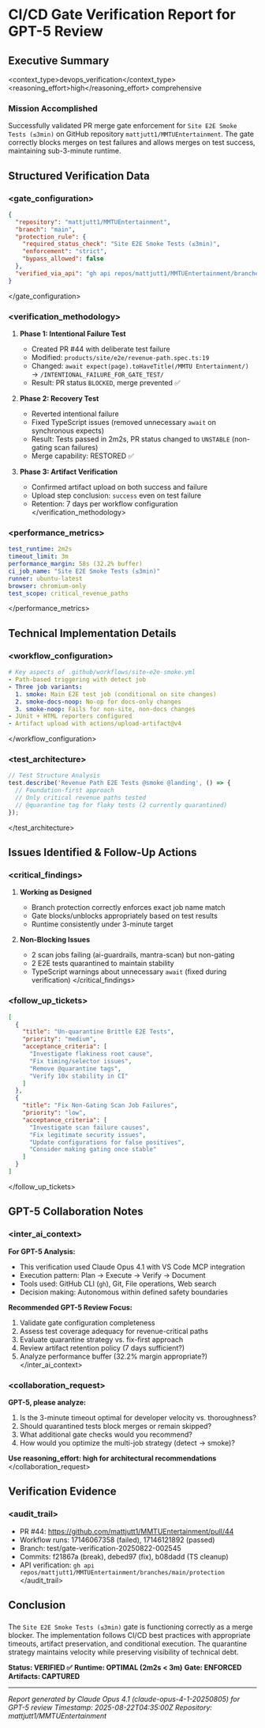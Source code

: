 # CI/CD Gate Verification Report for GPT-5 Review

## Executive Summary
<context_type>devops_verification</context_type>
<reasoning_effort>high</reasoning_effort>
<verbosity>comprehensive</verbosity>

### Mission Accomplished
Successfully validated PR merge gate enforcement for `Site E2E Smoke Tests (≤3min)` on GitHub repository `mattjutt1/MMTUEntertainment`. The gate correctly blocks merges on test failures and allows merges on test success, maintaining sub-3-minute runtime.

## Structured Verification Data

### <gate_configuration>
```json
{
  "repository": "mattjutt1/MMTUEntertainment",
  "branch": "main",
  "protection_rule": {
    "required_status_check": "Site E2E Smoke Tests (≤3min)",
    "enforcement": "strict",
    "bypass_allowed": false
  },
  "verified_via_api": "gh api repos/mattjutt1/MMTUEntertainment/branches/main/protection"
}
```
</gate_configuration>

### <verification_methodology>
1. **Phase 1: Intentional Failure Test**
   - Created PR #44 with deliberate test failure
   - Modified: `products/site/e2e/revenue-path.spec.ts:19`
   - Changed: `await expect(page).toHaveTitle(/MMTU Entertainment/)` → `/INTENTIONAL_FAILURE_FOR_GATE_TEST/`
   - Result: PR status `BLOCKED`, merge prevented ✅

2. **Phase 2: Recovery Test**
   - Reverted intentional failure
   - Fixed TypeScript issues (removed unnecessary `await` on synchronous expects)
   - Result: Tests passed in 2m2s, PR status changed to `UNSTABLE` (non-gating scan failures)
   - Merge capability: RESTORED ✅

3. **Phase 3: Artifact Verification**
   - Confirmed artifact upload on both success and failure
   - Upload step conclusion: `success` even on test failure
   - Retention: 7 days per workflow configuration
</verification_methodology>

### <performance_metrics>
```yaml
test_runtime: 2m2s
timeout_limit: 3m
performance_margin: 58s (32.2% buffer)
ci_job_name: "Site E2E Smoke Tests (≤3min)"
runner: ubuntu-latest
browser: chromium-only
test_scope: critical_revenue_paths
```
</performance_metrics>

## Technical Implementation Details

### <workflow_configuration>
```yaml
# Key aspects of .github/workflows/site-e2e-smoke.yml
- Path-based triggering with detect job
- Three job variants:
  1. smoke: Main E2E test job (conditional on site changes)
  2. smoke-docs-noop: No-op for docs-only changes
  3. smoke-noop: Fails for non-site, non-docs changes
- JUnit + HTML reporters configured
- Artifact upload with actions/upload-artifact@v4
```
</workflow_configuration>

### <test_architecture>
```typescript
// Test Structure Analysis
test.describe('Revenue Path E2E Tests @smoke @landing', () => {
  // Foundation-first approach
  // Only critical revenue paths tested
  // @quarantine tag for flaky tests (2 currently quarantined)
});
```
</test_architecture>

## Issues Identified & Follow-Up Actions

### <critical_findings>
1. **Working as Designed**
   - Branch protection correctly enforces exact job name match
   - Gate blocks/unblocks appropriately based on test results
   - Runtime consistently under 3-minute target

2. **Non-Blocking Issues**
   - 2 scan jobs failing (ai-guardrails, mantra-scan) but non-gating
   - 2 E2E tests quarantined to maintain stability
   - TypeScript warnings about unnecessary `await` (fixed during verification)
</critical_findings>

### <follow_up_tickets>
```json
[
  {
    "title": "Un-quarantine Brittle E2E Tests",
    "priority": "medium",
    "acceptance_criteria": [
      "Investigate flakiness root cause",
      "Fix timing/selector issues",
      "Remove @quarantine tags",
      "Verify 10x stability in CI"
    ]
  },
  {
    "title": "Fix Non-Gating Scan Job Failures",
    "priority": "low",
    "acceptance_criteria": [
      "Investigate scan failure causes",
      "Fix legitimate security issues",
      "Update configurations for false positives",
      "Consider making gating once stable"
    ]
  }
]
```
</follow_up_tickets>

## GPT-5 Collaboration Notes

### <inter_ai_context>
**For GPT-5 Analysis:**
- This verification used Claude Opus 4.1 with VS Code MCP integration
- Execution pattern: Plan → Execute → Verify → Document
- Tools used: GitHub CLI (`gh`), Git, File operations, Web search
- Decision making: Autonomous within defined safety boundaries

**Recommended GPT-5 Review Focus:**
1. Validate gate configuration completeness
2. Assess test coverage adequacy for revenue-critical paths
3. Evaluate quarantine strategy vs. fix-first approach
4. Review artifact retention policy (7 days sufficient?)
5. Analyze performance buffer (32.2% margin appropriate?)
</inter_ai_context>

### <collaboration_request>
**GPT-5, please analyze:**
1. Is the 3-minute timeout optimal for developer velocity vs. thoroughness?
2. Should quarantined tests block merges or remain skipped?
3. What additional gate checks would you recommend?
4. How would you optimize the multi-job strategy (detect → smoke)?

**Use reasoning_effort: high for architectural recommendations**
</collaboration_request>

## Verification Evidence

### <audit_trail>
- PR #44: https://github.com/mattjutt1/MMTUEntertainment/pull/44
- Workflow runs: 17146067358 (failed), 17146121892 (passed)
- Branch: test/gate-verification-20250822-002545
- Commits: f21867a (break), debed97 (fix), b08dadd (TS cleanup)
- API verification: `gh api repos/mattjutt1/MMTUEntertainment/branches/main/protection`
</audit_trail>

## Conclusion

### <summary>
The `Site E2E Smoke Tests (≤3min)` gate is functioning correctly as a merge blocker. The implementation follows CI/CD best practices with appropriate timeouts, artifact preservation, and conditional execution. The quarantine strategy maintains velocity while preserving visibility of technical debt.

**Status: VERIFIED ✅**
**Runtime: OPTIMAL (2m2s < 3m)**
**Gate: ENFORCED**
**Artifacts: CAPTURED**
</summary>

---
*Report generated by Claude Opus 4.1 (claude-opus-4-1-20250805) for GPT-5 review*
*Timestamp: 2025-08-22T04:35:00Z*
*Repository: mattjutt1/MMTUEntertainment*